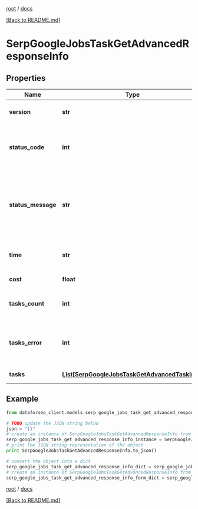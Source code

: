 [root](./../ "root") / [docs](./ "docs")

[[Back to README.md]](./../README.md "[Back to README.md]")

# SerpGoogleJobsTaskGetAdvancedResponseInfo

## Properties

Name | Type | Description | Notes
------------ | ------------- | ------------- | -------------
**version** | **str** | the current version of the API | [optional]
**status_code** | **int** | general status code you can find the full list of the response codes here | [optional]
**status_message** | **str** | general informational message you can find the full list of general informational messages here | [optional]
**time** | **str** | total execution time, seconds | [optional]
**cost** | **float** | total tasks cost, USD | [optional]
**tasks_count** | **int** | the number of tasks in the tasks array | [optional]
**tasks_error** | **int** | the number of tasks in the tasks array returned with an error | [optional]
**tasks** | [**List[SerpGoogleJobsTaskGetAdvancedTaskInfo]**](SerpGoogleJobsTaskGetAdvancedTaskInfo.md) | array of tasks | [optional]

## Example

```python
from dataforseo_client.models.serp_google_jobs_task_get_advanced_response_info import SerpGoogleJobsTaskGetAdvancedResponseInfo

# TODO update the JSON string below
json = "{}"
# create an instance of SerpGoogleJobsTaskGetAdvancedResponseInfo from a JSON string
serp_google_jobs_task_get_advanced_response_info_instance = SerpGoogleJobsTaskGetAdvancedResponseInfo.from_json(json)
# print the JSON string representation of the object
print SerpGoogleJobsTaskGetAdvancedResponseInfo.to_json()

# convert the object into a dict
serp_google_jobs_task_get_advanced_response_info_dict = serp_google_jobs_task_get_advanced_response_info_instance.to_dict()
# create an instance of SerpGoogleJobsTaskGetAdvancedResponseInfo from a dict
serp_google_jobs_task_get_advanced_response_info_form_dict = serp_google_jobs_task_get_advanced_response_info.from_dict(serp_google_jobs_task_get_advanced_response_info_dict)
```

  

[root](./../ "root") / [docs](./ "docs")

[[Back to README.md]](./../README.md "[Back to README.md]")